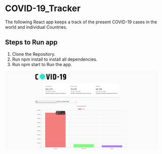 

# COVID-19_Tracker
The following React app keeps a track of the present COVID-19 cases in the world and individual Countries.

## Steps to Run app
1. Clone the Repository.
2. Run npm install to install all dependencies.
3. Run npm start to Run the app.

<img src="./public/imgs/main.png"/>